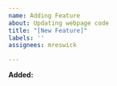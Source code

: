 ```yaml
---
name: Adding Feature
about: Updating webpage code
title: "[New Feature]"
labels: ''
assignees: mreswick

---
```


**Added:**
